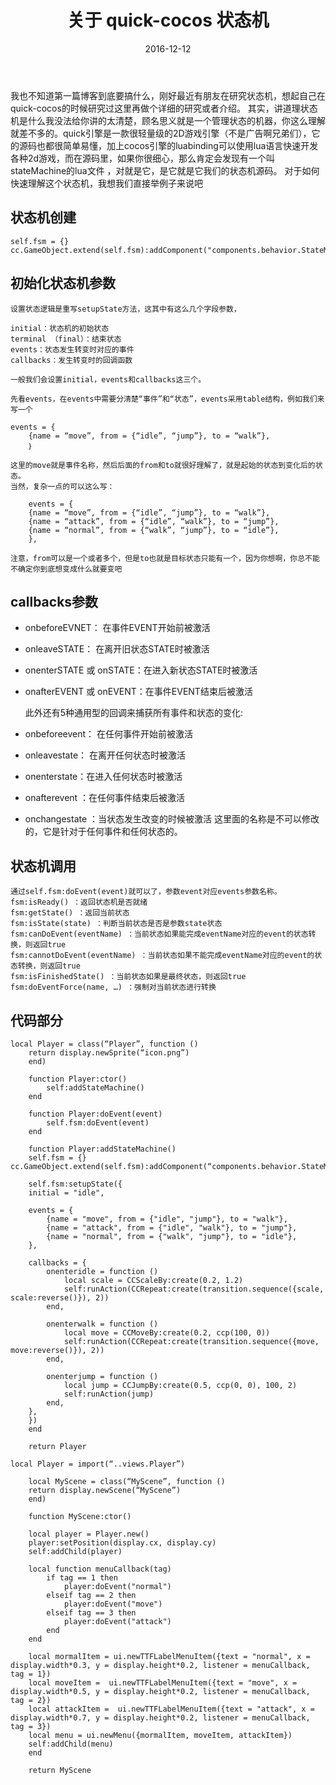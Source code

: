 ﻿---
layout: post
categories: 'work'
title: '关于 quick-cocos 状态机'
date: 2016-12-12
---

我也不知道第一篇博客到底要搞什么，刚好最近有朋友在研究状态机，想起自己在quick-cocos的时候研究过这里再做个详细的研究或者介绍。
	其实，讲道理状态机是什么我没法给你讲的太清楚，顾名思义就是一个管理状态的机器，你这么理解就差不多的。quick引擎是一款很轻量级的2D游戏引擎（不是广告啊兄弟们），它的源码也都很简单易懂，加上cocos引擎的luabinding可以使用lua语言快速开发各种2d游戏，而在源码里，如果你很细心，那么肯定会发现有一个叫stateMachine的lua文件 ，对就是它，是它就是它我们的状态机源码。
	对于如何快速理解这个状态机，我想我们直接举例子来说吧


状态机创建
-----

```
self.fsm = {}  			  cc.GameObject.extend(self.fsm):addComponent("components.behavior.StateMachine"):exportMethods()  
```

初始化状态机参数
-----------

	设置状态逻辑是重写setupState方法，这其中有这么几个字段参数，

	initial：状态机的初始状态 
	terminal （final）：结束状态 
	events：状态发生转变时对应的事件 
	callbacks：发生转变时的回调函数

	一般我们会设置initial，events和callbacks这三个。
	
	先看events，在events中需要分清楚“事件”和“状态”，events采用table结构，例如我们来写一个
```
events = { 
	{name = “move”, from = {“idle”, “jump”}, to = “walk”}, 
	｝
```
	这里的move就是事件名称，然后后面的from和to就很好理解了，就是起始的状态到变化后的状态。
	当然，复杂一点的可以这么写：
```
	events = { 
	{name = “move”, from = {“idle”, “jump”}, to = “walk”}, 
	{name = “attack”, from = {“idle”, “walk”}, to = “jump”}, 
	{name = “normal”, from = {“walk”, “jump”}, to = “idle”}, 
	},
```
	注意，from可以是一个或者多个，但是to也就是目标状态只能有一个，因为你想啊，你总不能不确定你到底想变成什么就要变吧


	

callbacks参数
------------------------------------

 - onbeforeEVNET： 在事件EVENT开始前被激活 
 - onleaveSTATE： 在离开旧状态STATE时被激活 
 - onenterSTATE 或 onSTATE：在进入新状态STATE时被激活 
 - onafterEVENT 或 onEVENT：在事件EVENT结束后被激活

	此外还有5种通用型的回调来捕获所有事件和状态的变化:
 - onbeforeevent： 在任何事件开始前被激活 
 - onleavestate： 在离开任何状态时被激活 
 - onenterstate：在进入任何状态时被激活 
 - onafterevent ：在任何事件结束后被激活 
 - onchangestate ：当状态发生改变的时候被激活 
	这里面的名称是不可以修改的，它是针对于任何事件和任何状态的。 

	

状态机调用
-----------
	通过self.fsm:doEvent(event)就可以了，参数event对应events参数名称。 
	fsm:isReady() ：返回状态机是否就绪 
	fsm:getState() ：返回当前状态 
	fsm:isState(state) ：判断当前状态是否是参数state状态 
	fsm:canDoEvent(eventName) ：当前状态如果能完成eventName对应的event的状态转换，则返回true 
	fsm:cannotDoEvent(eventName) ：当前状态如果不能完成eventName对应的event的状态转换，则返回true 
	fsm:isFinishedState() ：当前状态如果是最终状态，则返回true 
	fsm:doEventForce(name, …) ：强制对当前状态进行转换

	
## 代码部分 ##
```
local Player = class(“Player”, function () 
	return display.newSprite(“icon.png”) 
	end)

	function Player:ctor() 
		self:addStateMachine() 
	end

	function Player:doEvent(event) 
		self.fsm:doEvent(event) 
	end

	function Player:addStateMachine() 
	self.fsm = {} 			  cc.GameObject.extend(self.fsm):addComponent(“components.behavior.StateMachine”):exportMethods()

	self.fsm:setupState({  
    initial = "idle",  

    events = {  
        {name = "move", from = {"idle", "jump"}, to = "walk"},  
        {name = "attack", from = {"idle", "walk"}, to = "jump"},  
        {name = "normal", from = {"walk", "jump"}, to = "idle"},  
    },  

    callbacks = {  
        onenteridle = function ()  
            local scale = CCScaleBy:create(0.2, 1.2)  
            self:runAction(CCRepeat:create(transition.sequence({scale, scale:reverse()}), 2))  
        end,  

        onenterwalk = function ()  
            local move = CCMoveBy:create(0.2, ccp(100, 0))  
            self:runAction(CCRepeat:create(transition.sequence({move, move:reverse()}), 2))  
        end,  

        onenterjump = function ()  
            local jump = CCJumpBy:create(0.5, ccp(0, 0), 100, 2)  
            self:runAction(jump)  
        end,  
    },  
	})  
	end

	return Player

```

```
local Player = import(“..views.Player”)
	
	local MyScene = class(“MyScene”, function () 
	return display.newScene(“MyScene”) 
	end)
	
	function MyScene:ctor()
	
	local player = Player.new()  
	player:setPosition(display.cx, display.cy)  
	self:addChild(player)  
	
	local function menuCallback(tag)  
	    if tag == 1 then   
	        player:doEvent("normal")  
	    elseif tag == 2 then  
	        player:doEvent("move")  
	    elseif tag == 3 then  
	        player:doEvent("attack")  
	    end  
	end  
	
	local mormalItem = ui.newTTFLabelMenuItem({text = "normal", x = display.width*0.3, y = display.height*0.2, listener = menuCallback, tag = 1})  
	local moveItem =  ui.newTTFLabelMenuItem({text = "move", x = display.width*0.5, y = display.height*0.2, listener = menuCallback, tag = 2})  
	local attackItem =  ui.newTTFLabelMenuItem({text = "attack", x = display.width*0.7, y = display.height*0.2, listener = menuCallback, tag = 3})  
	local menu = ui.newMenu({mormalItem, moveItem, attackItem})  
	self:addChild(menu)  
	end
	
	return MyScene
```

	
	
